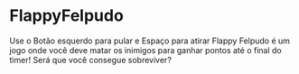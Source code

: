 # FlappyFelpudo
Use o Botão esquerdo para pular e Espaço para atirar
Flappy Felpudo é um jogo onde você deve matar os inimigos para ganhar pontos até o final do timer!
Será que você consegue sobreviver?

